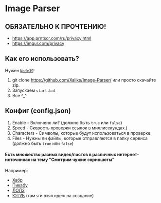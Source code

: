 # Image Parser

## ОБЯЗАТЕЛЬНО К ПРОЧТЕНИЮ!
- https://app.prntscr.com/ru/privacy.html
- https://imgur.com/privacy

## Как его использовать?
Нужен [`NodeJS`](https://nodejs.org/ru/)!
1. git clone https://github.com/Xaliks/Image-Parser/ или просто скачайте zip.
2. Запускаем `start.bat`
3. Все ^_^

## Конфиг (config.json)
1. Enable - Включено ли? (должно быть `true` или `false`)
2. Speed - Скорость проверки ссылок в миллисекундах.)
3. Characters - Символы, которые будут использоваться в проверке.
4. Files - Нужны ли файлы, которые отправляются в папку сервиса (должно быть `true` или `false`)

#### Есть множество разных видео/постов в различных интернет-источниках на тему "Смотрим чужие скриншоты"
Например:
- [Хабр](https://habr.com/ru/post/197228/)
- [Пикабу](https://pikabu.ru/story/smotrim_chuzhie_skrinshotyi_iz_lightshot_6858034)
- [ЛОЛЗ](https://lolz.guru/threads/1809866/)
- [ЮТУБ](https://youtu.be/UdEok_CGvnA) (там я и взял идею на создание)
